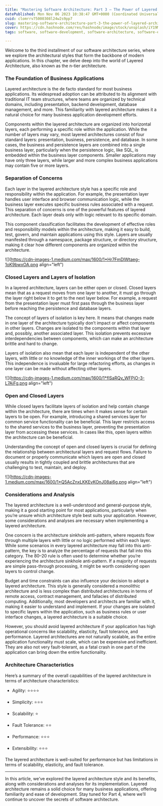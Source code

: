 ```yaml
---
title: "Mastering Software Architecture: Part 3 — The Power of Layered Architecture"
datePublished: Mon Nov 06 2023 10:38:47 GMT+0000 (Coordinated Universal Time)
cuid: clomrrv75000308l24w2s9pp7
slug: mastering-software-architecture-part-3-the-power-of-layered-architecture
cover: https://cdn.hashnode.com/res/hashnode/image/stock/unsplash/iY19M1wdP7M/upload/0027e025ec6ff85e1f5b9da84a1b60a4.jpeg
tags: software, software-development, software-architecture, software-engineering, system-design

---
```


Welcome to the third installment of our software architecture series, where we explore the architectural styles that form the backbone of modern applications. In this chapter, we delve deep into the world of Layered Architecture, also known as the n-tier architecture.

### The Foundation of Business Applications

Layered architecture is the de facto standard for most business applications. Its widespread adoption can be attributed to its alignment with traditional IT team structures, where teams are organized by technical domains, including presentation, backend development, database management, and more. This familiarity with layered architecture makes it a natural choice for many business application development efforts.

Components within the layered architecture are organized into horizontal layers, each performing a specific role within the application. While the number of layers may vary, most layered architectures consist of four standard layers: presentation, business, persistence, and database. In some cases, the business and persistence layers are combined into a single business layer, particularly when the persistence logic, like SQL, is embedded within the business layer components. Smaller applications may have only three layers, while larger and more complex business applications may contain five or more layers.

### Separation of Concerns

Each layer in the layered architecture style has a specific role and responsibility within the application. For example, the presentation layer handles user interface and browser communication logic, while the business layer executes specific business rules associated with a request. This separation of concerns is one of the powerful features of layered architecture. Each layer deals only with logic relevant to its specific domain.

This component classification facilitates the development of effective roles and responsibility models within the architecture, making it easy to build, test, govern, and maintain applications using this style. Layers are usually manifested through a namespace, package structure, or directory structure, making it clear how different components are organized within the architecture.

![](https://cdn-images-1.medium.com/max/1600/1*Hr7FmDlWtaeg-1oK9bwxOA.png align="left")

### Closed Layers and Layers of Isolation

In a layered architecture, layers can be either open or closed. Closed layers mean that as a request moves from one layer to another, it must go through the layer right below it to get to the next layer below. For example, a request from the presentation layer must first pass through the business layer before reaching the persistence and database layers.

The concept of layers of isolation is key here. It means that changes made in one layer of the architecture typically don’t impact or affect components in other layers. Changes are isolated to the components within that layer and, possibly, another associated layer. This isolation prevents excessive interdependencies between components, which can make an architecture brittle and hard to change.

Layers of isolation also mean that each layer is independent of the other layers, with little or no knowledge of the inner workings of the other layers. This independence is invaluable for large refactoring efforts, as changes in one layer can be made without affecting other layers.

![](https://cdn-images-1.medium.com/max/1600/1*flSaRQv_WFPjO-3-L7AiFg.png align="left")

### Open and Closed Layers

While closed layers facilitate layers of isolation and help contain change within the architecture, there are times when it makes sense for certain layers to be open. For example, introducing a shared services layer for common service functionality can be beneficial. This layer restricts access to the shared services to the business layer, preventing the presentation layer from accessing these services. In cases like this, open layers within the architecture can be beneficial.

Understanding the concept of open and closed layers is crucial for defining the relationship between architectural layers and request flows. Failure to document or properly communicate which layers are open and closed usually results in tightly coupled and brittle architectures that are challenging to test, maintain, and deploy.

![](https://cdn-images-1.medium.com/max/1600/1*Q5AcZnxLKKEvKOnJ08ai6g.png align="left")

### Considerations and Analysis

The layered architecture is a well-understood and general-purpose style, making it a good starting point for most applications, particularly when you’re unsure which architecture style best suits your application. However, some considerations and analyses are necessary when implementing a layered architecture.

One concern is the architecture sinkhole anti-pattern, where requests flow through multiple layers with little or no logic performed within each layer. While some scenarios in every layered architecture may fall into this anti-pattern, the key is to analyze the percentage of requests that fall into this category. The 80–20 rule is often used to determine whether you’re experiencing the architecture sinkhole anti-pattern. If a majority of requests are simple pass-through processing, it might be worth considering open layers to control change.

Budget and time constraints can also influence your decision to adopt a layered architecture. This style is generally considered a monolithic architecture and is less complex than distributed architectures in terms of remote access, contract management, and fallacies of distributed computing. Additionally, most developers and architects are familiar with it, making it easier to understand and implement. If your changes are isolated to specific layers within the application, such as business rules or user interface changes, a layered architecture is a suitable choice.

However, you should avoid layered architecture if your application has high operational concerns like scalability, elasticity, fault tolerance, and performance. Layered architectures are not naturally scalable, as the entire application functionality must scale, which can be expensive and inefficient. They are also not very fault-tolerant, as a fatal crash in one part of the application can bring down the entire functionality.

### Architecture Characteristics

Here’s a summary of the overall capabilities of the layered architecture in terms of architecture characteristics:

* Agility: ⭐⭐⭐⭐
    
* Simplicity: ⭐⭐⭐
    
* Scalability: ⭐
    
* Fault Tolerance: ⭐⭐
    
* Performance: ⭐⭐⭐
    
* Extensibility: ⭐⭐⭐
    

The layered architecture is well-suited for performance but has limitations in terms of scalability, elasticity, and fault tolerance.

---

In this article, we’ve explored the layered architecture style and its benefits, along with considerations and analyses for its implementation. Layered architecture remains a solid choice for many business applications, offering familiarity and ease of development. Stay tuned for Part 4, where we’ll continue to uncover the secrets of software architecture.